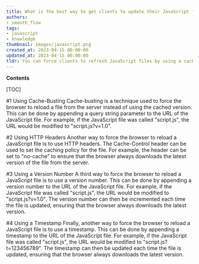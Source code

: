 ```yaml
---
title: What is the best way to get clients to update their JavaScript files?
authors:
- smooth_flow
tags:
- javascript
- knowledge
thumbnail: images/javascript.png
created_at: 2023-04-15 00:00:00
updated_at: 2023-04-15 00:00:00
tldr: You can force clients to refresh JavaScript files by using a cache-busting query string parameter.
---
```


**Contents**

[TOC]

#1 Using Cache-Busting
Cache-busting is a technique used to force the browser to reload a file from the server instead of using the cached version. This can be done by appending a query string parameter to the URL of the JavaScript file. For example, if the JavaScript file was called "script.js", the URL would be modified to "script.js?v=1.0".

#2 Using HTTP Headers
Another way to force the browser to reload a JavaScript file is to use HTTP headers. The Cache-Control header can be used to set the caching policy for the file. For example, the header can be set to "no-cache" to ensure that the browser always downloads the latest version of the file from the server.

#3 Using a Version Number
A third way to force the browser to reload a JavaScript file is to use a version number. This can be done by appending a version number to the URL of the JavaScript file. For example, if the JavaScript file was called "script.js", the URL would be modified to "script.js?v=1.0". The version number can then be incremented each time the file is updated, ensuring that the browser always downloads the latest version.

#4 Using a Timestamp
Finally, another way to force the browser to reload a JavaScript file is to use a timestamp. This can be done by appending a timestamp to the URL of the JavaScript file. For example, if the JavaScript file was called "script.js", the URL would be modified to "script.js?t=123456789". The timestamp can then be updated each time the file is updated, ensuring that the browser always downloads the latest version.

